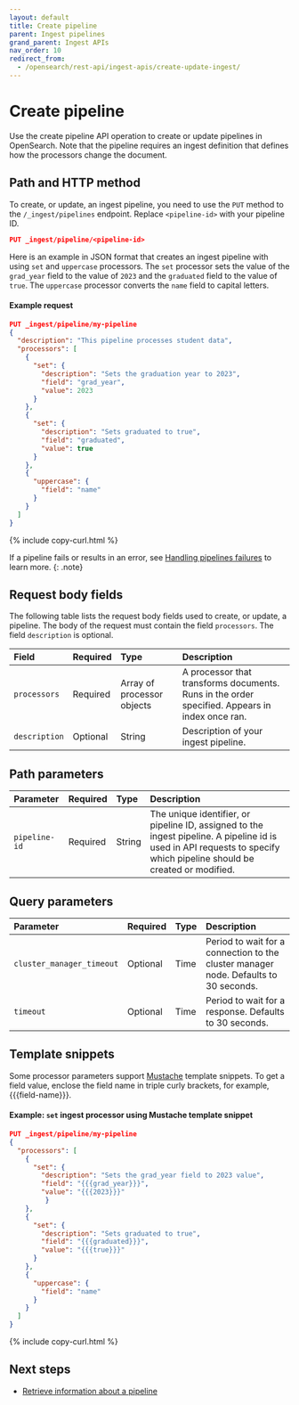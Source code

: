 ```yaml
---
layout: default
title: Create pipeline
parent: Ingest pipelines
grand_parent: Ingest APIs
nav_order: 10
redirect_from:
  - /opensearch/rest-api/ingest-apis/create-update-ingest/
---
```


# Create pipeline

Use the create pipeline API operation to create or update pipelines in OpenSearch. Note that the pipeline requires an ingest definition that defines how the processors change the document. 

## Path and HTTP method

To create, or update, an ingest pipeline, you need to use the `PUT` method to the `/_ingest/pipelines` endpoint. Replace `<pipeline-id>` with your pipeline ID.

```json
PUT _ingest/pipeline/<pipeline-id>
```

Here is an example in JSON format that creates an ingest pipeline with using `set` and `uppercase` processors. The `set` processor sets the value of the `grad_year` field to the value of `2023` and the `graduated` field to the value of `true`. The `uppercase` processor converts the `name` field to capital letters.

#### Example request

```json
PUT _ingest/pipeline/my-pipeline
{
  "description": "This pipeline processes student data",
  "processors": [
    {
      "set": {
        "description": "Sets the graduation year to 2023",
        "field": "grad_year",
        "value": 2023
      }
    },
    {
      "set": {
        "description": "Sets graduated to true",
        "field": "graduated",
        "value": true
      }
    },
    {
      "uppercase": {
        "field": "name"
      }
    }
  ]
}
```
{% include copy-curl.html %}

If a pipeline fails or results in an error, see [Handling pipelines failures]({{site.url}}{{site.baseurl}}/api-reference/ingest-apis/pipeline-failures/) to learn more.
{: .note}

## Request body fields

The following table lists the request body fields used to create, or update, a pipeline. The body of the request must contain the field `processors`. The field `description` is optional. 

Field | Required | Type | Description
:--- | :--- | :--- | :---
`processors` | Required | Array of processor objects | A processor that transforms documents. Runs in the order specified. Appears in index once ran.
`description` | Optional | String | Description of your ingest pipeline. 

## Path parameters

Parameter | Required | Type | Description
:--- | :--- | :--- | :---
`pipeline-id` | Required | String | The unique identifier, or pipeline ID, assigned to the ingest pipeline. A pipeline id is used in API requests to specify which pipeline should be created or modified.

## Query parameters

Parameter | Required | Type | Description
:--- | :--- | :--- | :---
`cluster_manager_timeout` | Optional | Time | Period to wait for a connection to the cluster manager node. Defaults to 30 seconds.
`timeout` | Optional | Time | Period to wait for a response. Defaults to 30 seconds. 

## Template snippets

Some processor parameters support [Mustache](https://mustache.github.io/) template snippets. To get a field value, enclose the field name in triple curly brackets, for example, {{{field-name}}}.

#### Example: `set` ingest processor using Mustache template snippet

```json
PUT _ingest/pipeline/my-pipeline
{
  "processors": [
    {
      "set": {
        "description": "Sets the grad_year field to 2023 value",
        "field": "{{{grad_year}}}",
        "value": "{{{2023}}}"
         }
    },
    {
      "set": {
        "description": "Sets graduated to true",
        "field": "{{{graduated}}}",
        "value": "{{{true}}}"
      }
    },
    {
      "uppercase": {
        "field": "name"
      }
    }
  ]
}
```
{% include copy-curl.html %}

## Next steps

- [Retrieve information about a pipeline]({{site.url}}{{site.baseurl}}/api-reference/ingest-apis/get-ingest/)
